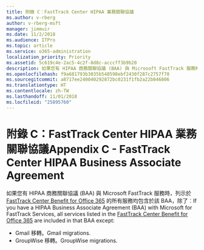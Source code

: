 ```yaml
---
title: 附錄 C：FastTrack Center HIPAA 業務關聯協議
ms.author: v-rberg
author: v-rberg-msft
manager: jimmuir
ms.date: 11/2/2018
ms.audience: ITPro
ms.topic: article
ms.service: o365-administration
localization_priority: Priority
ms.assetid: 5c619c4e-2ac5-4c2f-8d8c-acccff3b9b20
description: 如果您有 HIPAA 商務關聯協議 (BAA) 與 Microsoft FastTrack 服務時，列示於 FastTrack Center Benefit for Office 365 的所有服務均包含於該 BAA，除了︰
ms.openlocfilehash: f9a681793b3035b548598ebf2430f287c2757f78
ms.sourcegitcommit: a8717ee240040292872bc0231f1fb2a22b846806
ms.translationtype: HT
ms.contentlocale: zh-TW
ms.lasthandoff: 11/01/2018
ms.locfileid: "25895760"
---
```

# <a name="appendix-c---fasttrack-center-hipaa-business-associate-agreement"></a><span data-ttu-id="d9bf5-103">附錄 C：FastTrack Center HIPAA 業務關聯協議</span><span class="sxs-lookup"><span data-stu-id="d9bf5-103">Appendix C - FastTrack Center HIPAA Business Associate Agreement</span></span>

<span data-ttu-id="d9bf5-104">如果您有 HIPAA 商務關聯協議 (BAA) 與 Microsoft FastTrack 服務時，列示於 [FastTrack Center Benefit for Office 365](O365-fasttrack-benefit-for-office-365.md) 的所有服務均包含於該 BAA，除了︰</span><span class="sxs-lookup"><span data-stu-id="d9bf5-104">If you have a HIPAA Business Associate Agreement (BAA) with Microsoft for FastTrack Services, all services listed in the [FastTrack Center Benefit for Office 365](O365-fasttrack-benefit-for-office-365.md) are included in that BAA except:</span></span> 
  
- <span data-ttu-id="d9bf5-105">Gmail 移轉。</span><span class="sxs-lookup"><span data-stu-id="d9bf5-105">Gmail migrations.</span></span>   
- <span data-ttu-id="d9bf5-106">GroupWise 移轉。</span><span class="sxs-lookup"><span data-stu-id="d9bf5-106">GroupWise migrations.</span></span>
    

